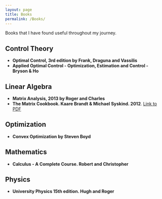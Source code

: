 ```yaml
---
layout: page
title: Books
permalink: /Books/
---
```


Books that I have found useful throughout my journey.

## Control Theory

* **Optimal Control, 3rd edition by Frank, Draguna and Vassilis**
* **Applied Optimal Control - Optimization, Estimation and Control - Bryson & Ho**

## Linear Algebra

* **Matrix Analysis, 2013 by Roger and Charles**
* **The Matrix Cookbook. Kaare Brandt & Michael Syskind. 2012**. [Link to PDF](https://www.math.uwaterloo.ca/~hwolkowi/matrixcookbook.pdf)

## Optimization

* **Convex Optimization by Steven Boyd**

## Mathematics

* **Calculus - A Complete Course. Robert and Christopher**

## Physics

* **University Physics 15th edition. Hugh and Roger**
